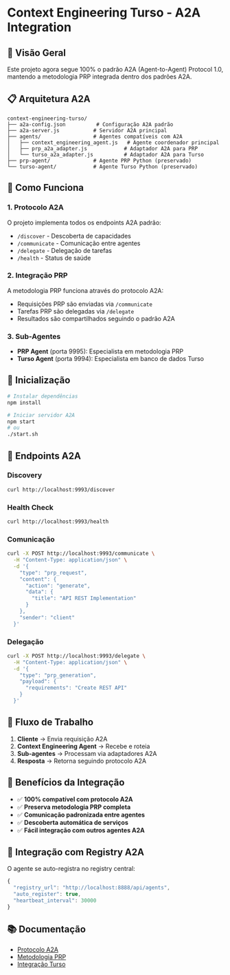 # Context Engineering Turso - A2A Integration

## 🚀 Visão Geral

Este projeto agora segue 100% o padrão A2A (Agent-to-Agent) Protocol 1.0, mantendo a metodologia PRP integrada dentro dos padrões A2A.

## 📋 Arquitetura A2A

```
context-engineering-turso/
├── a2a-config.json          # Configuração A2A padrão
├── a2a-server.js           # Servidor A2A principal
├── agents/                 # Agentes compatíveis com A2A
│   ├── context_engineering_agent.js   # Agente coordenador principal
│   ├── prp_a2a_adapter.js            # Adaptador A2A para PRP
│   └── turso_a2a_adapter.js          # Adaptador A2A para Turso
├── prp-agent/              # Agente PRP Python (preservado)
└── turso-agent/            # Agente Turso Python (preservado)
```

## 🔧 Como Funciona

### 1. Protocolo A2A
O projeto implementa todos os endpoints A2A padrão:
- `/discover` - Descoberta de capacidades
- `/communicate` - Comunicação entre agentes
- `/delegate` - Delegação de tarefas
- `/health` - Status de saúde

### 2. Integração PRP
A metodologia PRP funciona através do protocolo A2A:
- Requisições PRP são enviadas via `/communicate`
- Tarefas PRP são delegadas via `/delegate`
- Resultados são compartilhados seguindo o padrão A2A

### 3. Sub-Agentes
- **PRP Agent** (porta 9995): Especialista em metodologia PRP
- **Turso Agent** (porta 9994): Especialista em banco de dados Turso

## 🚀 Inicialização

```bash
# Instalar dependências
npm install

# Iniciar servidor A2A
npm start
# ou
./start.sh
```

## 📡 Endpoints A2A

### Discovery
```bash
curl http://localhost:9993/discover
```

### Health Check
```bash
curl http://localhost:9993/health
```

### Comunicação
```bash
curl -X POST http://localhost:9993/communicate \
  -H "Content-Type: application/json" \
  -d '{
    "type": "prp_request",
    "content": {
      "action": "generate",
      "data": {
        "title": "API REST Implementation"
      }
    },
    "sender": "client"
  }'
```

### Delegação
```bash
curl -X POST http://localhost:9993/delegate \
  -H "Content-Type: application/json" \
  -d '{
    "type": "prp_generation",
    "payload": {
      "requirements": "Create REST API"
    }
  }'
```

## 🔄 Fluxo de Trabalho

1. **Cliente** → Envia requisição A2A
2. **Context Engineering Agent** → Recebe e roteia
3. **Sub-agentes** → Processam via adaptadores A2A
4. **Resposta** → Retorna seguindo protocolo A2A

## 🎯 Benefícios da Integração

- ✅ **100% compatível com protocolo A2A**
- ✅ **Preserva metodologia PRP completa**
- ✅ **Comunicação padronizada entre agentes**
- ✅ **Descoberta automática de serviços**
- ✅ **Fácil integração com outros agentes A2A**

## 🔗 Integração com Registry A2A

O agente se auto-registra no registry central:
```javascript
{
  "registry_url": "http://localhost:8888/api/agents",
  "auto_register": true,
  "heartbeat_interval": 30000
}
```

## 📚 Documentação

- [Protocolo A2A](../README.md)
- [Metodologia PRP](./PRP_FRAMEWORK_COMPREHENSIVE_GUIDE.md)
- [Integração Turso](./docs/turso-mcp-setup-guide.md)